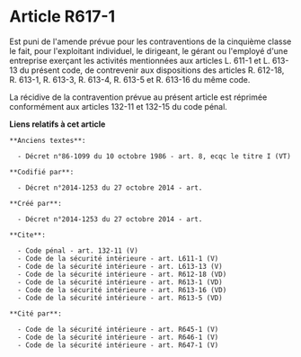 # Article R617-1

Est puni de l'amende prévue pour les contraventions de la cinquième classe le fait, pour l'exploitant individuel, le
dirigeant, le gérant ou l'employé d'une entreprise exerçant les activités mentionnées aux articles L. 611-1 et L. 613-13 du
présent code, de contrevenir aux dispositions des articles R. 612-18, R. 613-1, R. 613-3, R. 613-4, R. 613-5 et R. 613-16 du
même code. 

La récidive de la contravention prévue au présent article est réprimée conformément aux articles 132-11 et 132-15 du code
pénal.

**Liens relatifs à cet article**

	**Anciens textes**:

	  - Décret n°86-1099 du 10 octobre 1986 - art. 8, ecqc le titre I (VT)

	**Codifié par**:

	  - Décret n°2014-1253 du 27 octobre 2014 - art.

	**Créé par**:

	  - Décret n°2014-1253 du 27 octobre 2014 - art.

	**Cite**:

	  - Code pénal - art. 132-11 (V)
	  - Code de la sécurité intérieure - art. L611-1 (V)
	  - Code de la sécurité intérieure - art. L613-13 (V)
	  - Code de la sécurité intérieure - art. R612-18 (VD)
	  - Code de la sécurité intérieure - art. R613-1 (VD)
	  - Code de la sécurité intérieure - art. R613-16 (VD)
	  - Code de la sécurité intérieure - art. R613-5 (VD)

	**Cité par**:

	  - Code de la sécurité intérieure - art. R645-1 (V)
	  - Code de la sécurité intérieure - art. R646-1 (V)
	  - Code de la sécurité intérieure - art. R647-1 (V)
